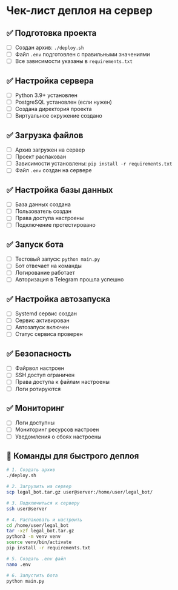 # Чек-лист деплоя на сервер

## ✅ Подготовка проекта
- [ ] Создан архив: `./deploy.sh`
- [ ] Файл `.env` подготовлен с правильными значениями
- [ ] Все зависимости указаны в `requirements.txt`

## ✅ Настройка сервера
- [ ] Python 3.9+ установлен
- [ ] PostgreSQL установлен (если нужен)
- [ ] Создана директория проекта
- [ ] Виртуальное окружение создано

## ✅ Загрузка файлов
- [ ] Архив загружен на сервер
- [ ] Проект распакован
- [ ] Зависимости установлены: `pip install -r requirements.txt`
- [ ] Файл `.env` создан на сервере

## ✅ Настройка базы данных
- [ ] База данных создана
- [ ] Пользователь создан
- [ ] Права доступа настроены
- [ ] Подключение протестировано

## ✅ Запуск бота
- [ ] Тестовый запуск: `python main.py`
- [ ] Бот отвечает на команды
- [ ] Логирование работает
- [ ] Авторизация в Telegram прошла успешно

## ✅ Настройка автозапуска
- [ ] Systemd сервис создан
- [ ] Сервис активирован
- [ ] Автозапуск включен
- [ ] Статус сервиса проверен

## ✅ Безопасность
- [ ] Файрвол настроен
- [ ] SSH доступ ограничен
- [ ] Права доступа к файлам настроены
- [ ] Логи ротируются

## ✅ Мониторинг
- [ ] Логи доступны
- [ ] Мониторинг ресурсов настроен
- [ ] Уведомления о сбоях настроены

## 🚀 Команды для быстрого деплоя

```bash
# 1. Создать архив
./deploy.sh

# 2. Загрузить на сервер
scp legal_bot.tar.gz user@server:/home/user/legal_bot/

# 3. Подключиться к серверу
ssh user@server

# 4. Распаковать и настроить
cd /home/user/legal_bot
tar -xzf legal_bot.tar.gz
python3 -m venv venv
source venv/bin/activate
pip install -r requirements.txt

# 5. Создать .env файл
nano .env

# 6. Запустить бота
python main.py
```
